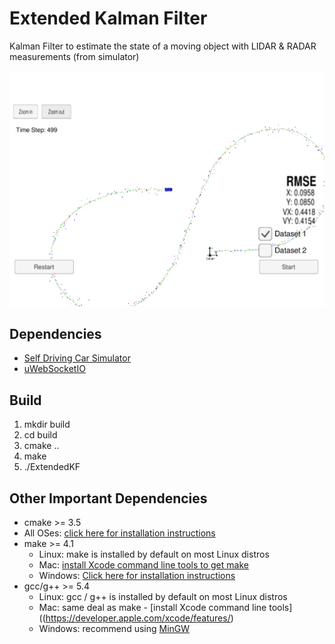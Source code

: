 # Extended Kalman Filter

Kalman Filter to estimate the state of a moving object with LIDAR & RADAR measurements (from simulator)

<div align="center">
<img src="assets/kalman_filter.png" width="800px" />
</div>

## Dependencies
* [Self Driving Car Simulator](https://github.com/udacity/self-driving-car-sim/release)
* [uWebSocketIO](https://github.com/uWebSockets/uWebSockets)

## Build

1. mkdir build
2. cd build
3. cmake ..
4. make
5. ./ExtendedKF


## Other Important Dependencies

* cmake >= 3.5
 * All OSes: [click here for installation instructions](https://cmake.org/install/)
* make >= 4.1
  * Linux: make is installed by default on most Linux distros
  * Mac: [install Xcode command line tools to get make](https://developer.apple.com/xcode/features/)
  * Windows: [Click here for installation instructions](http://gnuwin32.sourceforge.net/packages/make.htm)
* gcc/g++ >= 5.4
  * Linux: gcc / g++ is installed by default on most Linux distros
  * Mac: same deal as make - [install Xcode command line tools]((https://developer.apple.com/xcode/features/)
  * Windows: recommend using [MinGW](http://www.mingw.org/)

